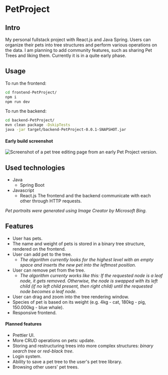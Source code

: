 # PetProject

## Intro
My personal fullstack project with React.js and Java Spring. Users can organize their
pets into tree structures and perform various operations on the data. I am planning to
add community features, such as sharing Pet Trees and liking them. Currently it is in a quite early phase.

## Usage
To run the frontend: 
```bash
cd frontend-PetProject/
npm i
npm run dev
```

To run the backend: 
```bash
cd backend-PetProject/
mvn clean package -DskipTests
java -jar target/backend-PetProject-0.0.1-SNAPSHOT.jar
```

#### Early build screenshot
![Screenshot of a pet tree editing page from an early Pet Project version.](https://i.imgur.com/LyvjGQa.png)

## Used technologies
- Java
  - Spring Boot
- Javascript
  - React.js
The frontend and the backend communicate with each other through HTTP requests.

*Pet portraits were generated using Image Creator by Microsoft Bing.*

## Features 
- User has pets.
- The name and weight of pets is stored in a binary tree structure, rendered on the frontend.
- User can add pet to the tree.
  - *The algorithm currently looks for the highest level with an empty space and inserts the new pet into the leftmost position.*
- User can remove pet from the tree.
  - *The algorithm currenty works like this: If the requested node is a leaf node, it gets removed. Otherwise, the node is swapped with its left child (if no left child present, then right child) until the requested node becomes a leaf node.*
- User can drag and zoom into the tree rendering window.
- Species of pet is based on its weight (e.g. 4kg - cat, 180kg - pig, 150.000kg - blue whale).
- Responsive frontend.

#### Planned features
- Prettier UI.
- More CRUD operations on pets: update.
- Storing and restructuring trees into more complex structures: *binary search tree* or *red-black tree*.
- Login system.
- Ability to save a pet tree to the user's pet tree library.
- Browsing other users' pet trees.
